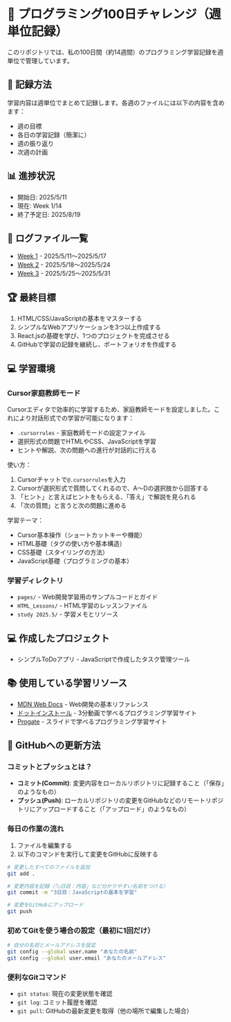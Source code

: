 # 🚀 プログラミング100日チャレンジ（週単位記録）

このリポジトリでは、私の100日間（約14週間）のプログラミング学習記録を週単位で管理しています。

## 📝 記録方法

学習内容は週単位でまとめて記録します。各週のファイルには以下の内容を含めます：

- 週の目標
- 各日の学習記録（簡潔に）
- 週の振り返り
- 次週の計画

## 📊 進捗状況

- 開始日: 2025/5/11
- 現在: Week 1/14
- 終了予定日: 2025/8/19

## 📂 ログファイル一覧

- [Week 1](/logs/week1.md) - 2025/5/11～2025/5/17
- [Week 2](/logs/week2.md) - 2025/5/18～2025/5/24
- [Week 3](/logs/week3.md) - 2025/5/25～2025/5/31
<!-- 週が進むごとにここに追加 -->

## 🏆 最終目標

1. HTML/CSS/JavaScriptの基本をマスターする
2. シンプルなWebアプリケーションを3つ以上作成する
3. React.jsの基礎を学び、1つのプロジェクトを完成させる
4. GitHubで学習の記録を継続し、ポートフォリオを作成する

## 💻 学習環境

### Cursor家庭教師モード

Cursorエディタで効率的に学習するため、家庭教師モードを設定しました。これにより対話形式での学習が可能になります：

- `.cursorrules` - 家庭教師モードの設定ファイル
- 選択形式の問題でHTMLやCSS、JavaScriptを学習
- ヒントや解説、次の問題への進行が対話的に行える

使い方：
1. Cursorチャットで`@.cursorrules`を入力
2. Cursorが選択形式で質問してくれるので、A〜Dの選択肢から回答する
3. 「ヒント」と言えばヒントをもらえる、「答え」で解説を見られる
4. 「次の質問」と言うと次の問題に進める

学習テーマ：
- Cursor基本操作（ショートカットキーや機能）
- HTML基礎（タグの使い方や基本構造）
- CSS基礎（スタイリングの方法）
- JavaScript基礎（プログラミングの基本）

### 学習ディレクトリ

- `pages/` - Web開発学習用のサンプルコードとガイド
- `HTML_Lessons/` - HTML学習のレッスンファイル
- `study 2025.5/` - 学習メモとリソース

## 💻 作成したプロジェクト

- シンプルToDoアプリ - JavaScriptで作成したタスク管理ツール
<!-- プロジェクトができたらここに追加 -->

## 📚 使用している学習リソース

- [MDN Web Docs](https://developer.mozilla.org/ja/) - Web開発の基本リファレンス
- [ドットインストール](https://dotinstall.com/) - 3分動画で学べるプログラミング学習サイト
- [Progate](https://prog-8.com/) - スライドで学べるプログラミング学習サイト
<!-- 学習リソースをここに追加 -->

## 🔄 GitHubへの更新方法

### コミットとプッシュとは？

- **コミット(Commit)**: 変更内容をローカルリポジトリに記録すること（「保存」のようなもの）
- **プッシュ(Push)**: ローカルリポジトリの変更をGitHubなどのリモートリポジトリにアップロードすること（「アップロード」のようなもの）

### 毎日の作業の流れ

1. ファイルを編集する
2. 以下のコマンドを実行して変更をGitHubに反映する

```bash
# 変更したすべてのファイルを追加
git add .

# 変更内容を記録（「○日目：内容」など分かりやすい名前をつける）
git commit -m "3日目：JavaScriptの基本を学習"

# 変更をGitHubにアップロード
git push
```

### 初めてGitを使う場合の設定（最初に1回だけ）

```bash
# 自分の名前とメールアドレスを設定
git config --global user.name "あなたの名前"
git config --global user.email "あなたのメールアドレス"
```

### 便利なGitコマンド

- `git status`: 現在の変更状態を確認
- `git log`: コミット履歴を確認
- `git pull`: GitHubの最新変更を取得（他の場所で編集した場合）

